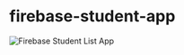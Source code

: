 # firebase-student-app
![Firebase Student List App](https://firebasestorage.googleapis.com/v0/b/tugas8-39632.appspot.com/o/shot_student_llist.png?alt=media&token=852a3c04-b0e7-4133-8d90-518416f8c2d2)
